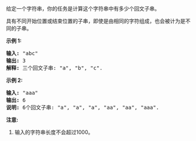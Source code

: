 <html>
 <body>
  <p>
   给定一个字符串，你的任务是计算这个字符串中有多少个回文子串。
  </p>
  <p>
   具有不同开始位置或结束位置的子串，即使是由相同的字符组成，也会被计为是不同的子串。
  </p>
  <p>
   <strong>
    示例 1:
   </strong>
  </p>
  <pre>
<strong>输入:</strong> "abc"
<strong>输出:</strong> 3
<strong>解释:</strong> 三个回文子串: "a", "b", "c".
</pre>
  <p>
   <strong>
    示例 2:
   </strong>
  </p>
  <pre>
<strong>输入:</strong> "aaa"
<strong>输出:</strong> 6
<strong>说明:</strong> 6个回文子串: "a", "a", "a", "aa", "aa", "aaa".
</pre>
  <p>
   <strong>
    注意:
   </strong>
  </p>
  <ol>
   <li>
    输入的字符串长度不会超过1000。
   </li>
  </ol>
 </body>
</html>